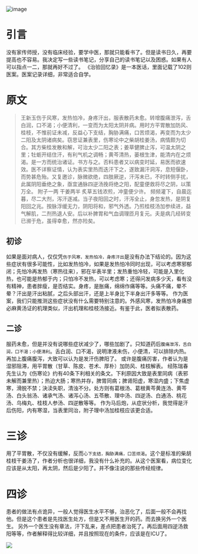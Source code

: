 ![image](http://upload-images.jianshu.io/upload_images/9738519-1a4e5124a4ef7deb?imageMogr2/auto-orient/strip%7CimageView2/2/w/1240)

# 引言
没有家传师授，没有临床经验，要学中医，那就只能看书了。但是读书日久，再要提高也不容易。我决定写一些读书笔记，分享自己的读书笔记以及困惑。如果有人可以指点一二，那就再好不过了。
《治验回忆录》是一本医话，里面记载了102则医案。医案记录详细，非常适合自学。

# 原文
> 王新玉伤于风寒，发热怕冷，身疼汗出，服表散药未愈。转增腹痛泄泻，舌白润，口不渴；小便清利，一变而为太阳太阴并病。用时方平胃散加防风、桂枝，不惟前证未减，反益心下支结，胸胁满痛，口苦烦渴，再变而为太少二阳及太阴诸病矣。窃思证兼表里，伤寒论中之柴胡桂姜汤，病情颇为切合。其方柴桂发散和解，可治太少二阳之表；姜草健脾止泻，可温太阴之里；牡蛎开结住汗，有利气机之调畅；黄芩清热，蒌根生津，能清内在之烦渴。是一方而统治诸证。书方与之。否料患者又以病变时延，易医而欲速效。医不详察证情，认为表实里热而迭汗下之，遂致漏汗洞泻，息短偃卧，而势甚危殆。又复邀诊，脉微欲绝，四肢厥逆，汗泻未已，不时转侧手扰，此属阴阳垂绝之象，亟宜通脉四逆汤挽将绝之阳，配童便救将尽之阴，以策万全。
附子一两 干姜两半 炙草五钱浓煎，冲童便少许。
频频灌下，自晨迄暮，尽二大剂，泻汗逐减。当子夜阳回之时，汗泻全止，身忽发热，是阴复阳回之兆。按脉浮缓无力，阴阳将和，邪气外透。乃煎桂枝汤加参续进，益气解肌，二剂热退人安。后以补脾胃和气血调理匝月复元。夫是病几经转变已濒于危，虽得幸愈，然亦险矣。

## 初诊
如果是面对病人，仅仅凭`伤于风寒，发热怕冷，身疼汗出`是没有办法下结论的。因为这些症状有很多可能性，比如发热怕冷，如果是发热怕冷同时出现，可以考虑寒邪郁闭；先怕冷再发热（寒热往来），邪在半表半里；发热重怕冷轻，可能是入里化热，也可能是热郁于内；只怕冷不发热，可以考虑寒；还得问发病多少天，看有没有精神，患者胖瘦，是否结实。身疼，是胀痛，绵绵作痛等等。头痛不痛，晕不晕？汗出是汗出粘腻，之后头部出汗，还是上半身比下半身出汗多等等。
作为医案，我们只能推测这些症状没有什么需要特别注意的。外感风寒，发热怕冷身痛想必麻黄汤证的机理类似，汗出机理和桂枝汤接近。有鉴于此，医者拟表散药。

## 二诊
服药未愈，但是并没有说哪些症状减少了，哪些加剧了。只知道药后`腹痛泄泻，舌白润，口不渴；小便清利`。舌白润、口不渴，说明津液未伤，小便清，可以排除内热。再加上腹痛腹泻，大致可以认为是发汗伤脾阳了。 或许是腹痛厉害，作者认为是湿邪阻滞，用平胃散（甘草、陈皮、苍术、厚朴）加防风、桂枝解表。
经陈瑞春先生认为《伤寒论》约有40条下利相关的条文。下利原因大致是表里同病（表邪未解而兼里热）；热迫大肠；寒热并存，脾胃同病；脾肾阳虚，寒湿内盛；下焦虚寒，滑脱不禁；決渎失职，清浊不分。处方则有葛根汤、葛根黄芩黄连汤、黄芩汤、白头翁汤、诸承气汤、诸泻心汤、五苓散、理中汤、四逆汤、白通汤、桃花汤、乌梅丸、桂枝人参汤、四逆散等等。
作为马后炮，从症状分析，我觉得是汗后伤阳，内有寒湿，当表里同治，附子理中汤加桂枝应该更合适。

# 三诊
用了平胃散，不仅没有缓解，反而`心下支结，胸胁满痛，口苦烦渴`。这个是标准的柴胡桂枝干姜汤了，作者分析也很详细，我没有什么补充的。从这个医案看，病位变化应该是从太阳，再太阴，然后是少阳了。并不像注说的那些传经规律。

# 四诊
患者的做法有点诡异，一般人觉得医生水平不够，治恶化了，后面一般不会再找他。但是这个患者是先找医生处方，但是又不用医生开的药。而去换另外一个医生。
另外一个医生没有章法，汗下乱来，差点把患者治死了。再后面用四逆汤救阳等等，作者解释得比较详细，并且按照现在的条件，应该是在ICU了。

![](https://upload-images.jianshu.io/upload_images/9738519-0aabc1e8a65f3ac5.png?imageMogr2/auto-orient/strip%7CimageView2/2/w/1240)
